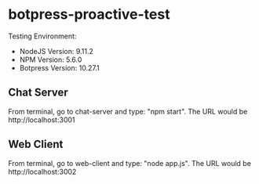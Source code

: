 # botpress-proactive-test

Testing Environment:
* NodeJS Version: 9.11.2
* NPM Version: 5.6.0
* Botpress Version: 10.27.1

## Chat Server
From terminal, go to chat-server and type: "npm start". The URL would be http://localhost:3001

## Web Client
From terminal, go to web-client and type: "node app.js". The URL would be http://localhost:3002
